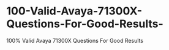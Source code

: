 # 100-Valid-Avaya-71300X-Questions-For-Good-Results-
100% Valid Avaya 71300X Questions For Good Results 

